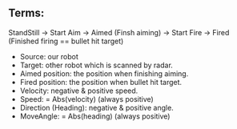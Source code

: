 Terms:
-------------------
StandStill -> Start Aim -> Aimed (Finsh aiming) -> Start Fire -> Fired (Finished firing == bullet hit target)

- Source: our robot
- Target: other robot which is scanned by radar.
- Aimed position: the position when finishing aiming.
- Fired position: the position when bullet hit target.
- Velocity: negative & positive speed.
- Speed: = Abs(velocity) (always positive)
- Direction (Heading): negative & positive angle.
- MoveAngle: = Abs(heading) (always positive)
